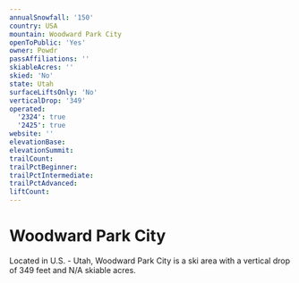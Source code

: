 ```yaml
---
annualSnowfall: '150'
country: USA
mountain: Woodward Park City
openToPublic: 'Yes'
owner: Powdr
passAffiliations: ''
skiableAcres: ''
skied: 'No'
state: Utah
surfaceLiftsOnly: 'No'
verticalDrop: '349'
operated:
  '2324': true
  '2425': true
website: ''
elevationBase:
elevationSummit:
trailCount:
trailPctBeginner:
trailPctIntermediate:
trailPctAdvanced:
liftCount:
---
```



# Woodward Park City

Located in U.S. - Utah, Woodward Park City is a ski area with a vertical drop of 349 feet and N/A skiable acres.
